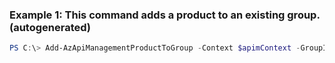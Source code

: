 ### Example 1: This command adds a product to an existing group. (autogenerated)
```powershell
PS C:\> Add-AzApiManagementProductToGroup -Context $apimContext -GroupId 0001 -ProductId 0123456789
```

